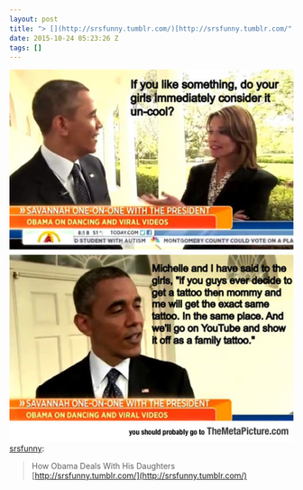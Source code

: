 ```yaml
---
layout: post
title: "> [](http://srsfunny.tumblr.com/)[http://srsfunny.tumblr.com/"
date: 2015-10-24 05:23:26 Z
tags: []
---
```

![](/media/2015/10/131793931283.jpg)
[srsfunny](http://srsfunny.tumblr.com/post/131614283741):

> How Obama Deals With His Daughters  
> [](http://srsfunny.tumblr.com/)[http://srsfunny.tumblr.com/](http://srsfunny.tumblr.com/)
